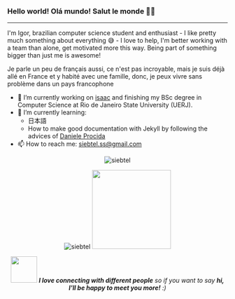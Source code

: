 
### Hello world! Olá mundo! Salut le monde 👋🤓
***
I'm Igor, brazilian computer science student and enthusiast - I like pretty much something about everything 😅 - I love to help, I'm better working with a team than alone, get motivated more this way. Being part of something bigger than just me is awesome!

Je parle un peu de français aussi, ce n'est pas incroyable, mais je suis déjà allé en France et y habité avec une famille, donc, je peux vivre sans problème dans un pays francophone 

<!--
**siebtel/siebtel** is a ✨ _special_ ✨ repository because its `README.md` (this file) appears on your GitHub profile.

Here are some ideas to get you started:

- 👯 I’m looking to collaborate on ...
- 🤔 I’m looking for help with ...
- 💬 Ask me about ...
- 😄 Pronouns: ...
- ⚡ Fun fact: ...
-->

- 🔭 I’m currently working on [isaac](https://isaac.com.br/) and finishing my BSc degree in Computer Science at Rio de Janeiro State University (UERJ).
- 🌱 I’m currently learning:
  - 日本語
  - How to make good documentation with Jekyll by following the advices of [Daniele Procida](https://www.linkedin.com/in/danieleprocida/)
- 📫 How to reach me: siebtel.ss@gmail.com

<p align="center">
  <img src="https://komarev.com/ghpvc/?username=siebtel&color=FF79C6&label=PROFILE+VIEWS" alt="siebtel" />
</p>

<p align="center"> 
  <img src="https://github-readme-stats.vercel.app/api?username=siebtel&show_icons=true&theme=omni&count_private=true&hide_border=true" alt="siebtel" />
  <img height="180em" src="https://github-readme-stats.vercel.app/api/top-langs/?username=siebtel&layout=compact&langs_count=7&theme=omni"/>
</p>
<p align="center"> 
  <img src="https://media.giphy.com/media/LnQjpWaON8nhr21vNW/giphy.gif" width="60"> <em><b>I love connecting with different people</b> so if you want to say <b>hi, I'll be happy to meet you more!</b> :)</em>
</p>
